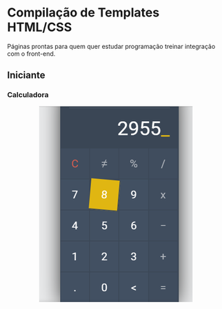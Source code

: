 # Compilação de Templates HTML/CSS

Páginas prontas para quem quer estudar programação treinar integração com o front-end.

## Iniciante

### Calculadora

<a href="https://github.com/mleitejunior/projects-html-css-templates/tree/master/beginner/calculator">
  <p align="center">
    <img src="https://github.com/mleitejunior/projects-html-css-templates/blob/master/beginner/calculator/calculator.png" title="PureCalc screenshot" alt="PureCalc screenshot">
  </p>
</a>
